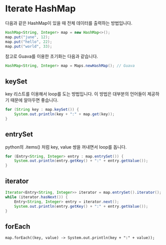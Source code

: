 # Iterate HashMap
다음과 같은 HashMap이 있을 때 전체 데이터를 출력하는 방법입니다.
```java
HashMap<String, Integer> map = new HashMap<>();
map.put("june", 12);
map.put("hello", 22);
map.put("world", 33);
```
참고로 Guava를 이용한 초기화는 다음과 같습니다.
```java
HashMap<String, Integer> map = Maps.newHashMap(); // Guava
```

## keySet
key 리스트를 이용해서 loop를 도는 방법입니다. 이 방법은 대부분의 언어들이 제공하기 때문에 알아두면 좋습니다.
```java
for (String key : map.keySet()) {
    System.out.println(key + ":" + map.get(key));
}
```

## entrySet
python의 .items() 처럼 key, value 쌍을 꺼내면서 loop를 돕니다.
```java
for (Entry<String, Integer> entry : map.entrySet()) {
    System.out.println(entry.getKey() + ":" + entry.getValue());
}
```

## iterator
```java
Iterator<Entry<String, Integer>> iterator = map.entrySet().iterator();
while (iterator.hasNext()) {
    Entry<String, Integer> entry = iterator.next();
    System.out.println(entry.getKey() + ":" + entry.getValue());
}
```

## forEach
```
map.forEach((key, value) -> System.out.println(key + ":" + value));
```
